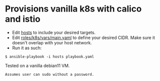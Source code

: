 # Provisions vanilla k8s with calico and istio

- Edit [hosts](hosts) to include your desired targets.
- Edit [roles/k8s/vars/main.yaml](roles/k8s/vars/main.yaml) to define your desired CIDR. Make sure it doesn't overlap with your host network.
- Run it as such:

```
$ ansible-playbook -i hosts playbook.yaml
```

Tested on a vanilla debian11 VM. 

`Assumes user can sudo without a password.`
